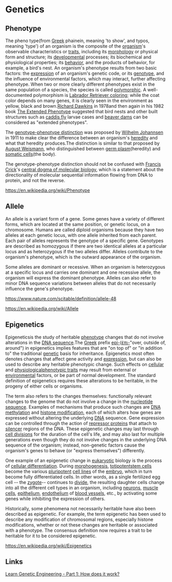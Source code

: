 # Genetics

## Phenotype

The pheno type(from [Greek](https://en.wikipedia.org/wiki/Greek_language) phainein, meaning 'to show', and typos, meaning 'type') of an organism is the composite of the [organism](https://en.wikipedia.org/wiki/Organism)'s observable characteristics or [traits](https://en.wikipedia.org/wiki/Trait_(biology)), including its [morphology](https://en.wikipedia.org/wiki/Morphology_(biology)) or physical form and structure; its [developmental](https://en.wikipedia.org/wiki/Developmental_biology) processes; its biochemical and physiological properties; its [behavior](https://en.wikipedia.org/wiki/Behavior), and the products of behavior, for example, a bird's nest. An organism's phenotype results from two basic factors: the [expression](https://en.wikipedia.org/wiki/Gene_expression) of an organism's genetic code, or its [genotype](https://en.wikipedia.org/wiki/Genotype), and the influence of environmental factors, which may interact, further affecting phenotype. When two or more clearly different phenotypes exist in the same population of a species, the species is called [polymorphic](https://en.wikipedia.org/wiki/Polymorphism_(biology)). A well-documented polymorphism is [Labrador Retriever coloring](https://en.wikipedia.org/wiki/Labrador_Retriever_coat_colour_genetics); while the coat color depends on many genes, it is clearly seen in the environment as yellow, black and brown.[Richard Dawkins](https://en.wikipedia.org/wiki/Richard_Dawkins) in 1978and then again in his 1982 book [The Extended Phenotype](https://en.wikipedia.org/wiki/The_Extended_Phenotype) suggested that bird nests and other built structures such as [caddis fly](https://en.wikipedia.org/wiki/Caddis_fly) larvae cases and [beaver dams](https://en.wikipedia.org/wiki/Beaver_dam) can be considered as "extended phenotypes".

The [genotype-phenotype distinction](https://en.wikipedia.org/wiki/Genotype-phenotype_distinction) was proposed by [Wilhelm Johannsen](https://en.wikipedia.org/wiki/Wilhelm_Johannsen) in 1911 to make clear the difference between an organism's [heredity](https://en.wikipedia.org/wiki/Heredity) and what that heredity produces.The distinction is similar to that proposed by [August Weismann](https://en.wikipedia.org/wiki/August_Weismann), who distinguished between [germ plasm](https://en.wikipedia.org/wiki/Germ_plasm)(heredity) and [somatic cells](https://en.wikipedia.org/wiki/Somatic_cell)(the body).

The genotype-phenotype distinction should not be confused with [Francis Crick](https://en.wikipedia.org/wiki/Francis_Crick)'s [central dogma of molecular biology](https://en.wikipedia.org/wiki/Central_dogma_of_molecular_biology), which is a statement about the directionality of molecular sequential information flowing from DNA to protein, and not the reverse.

<https://en.wikipedia.org/wiki/Phenotype>

## Allele

An allele is a variant form of a gene. Some genes have a variety of different forms, which are located at the same position, or genetic locus, on a chromosome. Humans are called diploid organisms because they have two alleles at each genetic locus, with one allele inherited from each parent. Each pair of alleles represents the genotype of a specific gene. Genotypes are described as homozygous if there are two identical alleles at a particular locus and as heterozygous if the two alleles differ. Alleles contribute to the organism's phenotype, which is the outward appearance of the organism.

Some alleles are dominant or recessive. When an organism is heterozygous at a specific locus and carries one dominant and one recessive allele, the organism will express the dominant phenotype. Alleles can also refer to minor DNA sequence variations between alleles that do not necessarily influence the gene's phenotype.

<https://www.nature.com/scitable/definition/allele-48>

<https://en.wikipedia.org/wiki/Allele>

## Epigenetics

Epigeneticsis the study of heritable [phenotype](https://en.wikipedia.org/wiki/Phenotype) changes that do not involve alterations in the [DNA sequence](https://en.wikipedia.org/wiki/DNA_sequence).The [Greek](https://en.wikipedia.org/wiki/Ancient_Greek) prefix [epi-](https://en.wiktionary.org/wiki/epi-)([ἐπι-](https://en.wiktionary.org/wiki/%E1%BC%90%CF%80%CE%B9-#Ancient_Greek)"over, outside of, around") in epigenetics implies features that are "on top of" or "in addition to" the traditional [genetic](https://en.wikipedia.org/wiki/Gene) basis for inheritance. Epigenetics most often denotes changes that affect gene activity and [expression](https://en.wikipedia.org/wiki/Gene_expression), but can also be used to describe any heritable phenotypic change. Such effects on [cellular](https://en.wikipedia.org/wiki/Cell_(biology)) and [physiological](https://en.wikipedia.org/wiki/Physiology)[phenotypic traits](https://en.wikipedia.org/wiki/Phenotypic_trait) may result from external or [environmental](https://en.wikipedia.org/wiki/Environment_(biophysical)) factors, or be part of normal development. The standard definition of epigenetics requires these alterations to be heritable, in the progeny of either cells or organisms.

The term also refers to the changes themselves: functionally relevant changes to the genome that do not involve a change in the [nucleotide sequence](https://en.wikipedia.org/wiki/Nucleotide_sequence). Examples of mechanisms that produce such changes are [DNA methylation](https://en.wikipedia.org/wiki/DNA_methylation) and [histone modification](https://en.wikipedia.org/wiki/Histone_modification), each of which alters how genes are expressed without altering the underlying [DNA](https://en.wikipedia.org/wiki/DNA) sequence. Gene expression can be controlled through the action of [repressor proteins](https://en.wikipedia.org/wiki/Repressor_protein) that attach to [silencer](https://en.wikipedia.org/wiki/Silencer_(DNA)) regions of the DNA. These epigenetic changes may last through [cell divisions](https://en.wikipedia.org/wiki/Cell_division) for the duration of the cell's life, and may also last for multiple generations even though they do not involve changes in the underlying DNA sequence of the organism; instead, non-genetic factors cause the organism's genes to behave (or "express themselves") differently.

One example of an epigenetic change in [eukaryotic](https://en.wikipedia.org/wiki/Eukaryotic) biology is the process of [cellular differentiation](https://en.wikipedia.org/wiki/Cellular_differentiation). During [morphogenesis](https://en.wikipedia.org/wiki/Morphogenesis), [totipotent](https://en.wikipedia.org/wiki/Totipotent)[stem cells](https://en.wikipedia.org/wiki/Stem_cells) become the various [pluripotent](https://en.wikipedia.org/wiki/Pluripotent) [cell lines](https://en.wikipedia.org/wiki/Cell_line) of the [embryo](https://en.wikipedia.org/wiki/Embryo), which in turn become fully differentiated cells. In other words, as a single fertilized egg cell -- the [zygote](https://en.wikipedia.org/wiki/Zygote)-- continues to [divide](https://en.wikipedia.org/wiki/Mitosis), the resulting daughter cells change into all the different cell types in an organism, including [neurons](https://en.wikipedia.org/wiki/Neurons), [muscle cells](https://en.wikipedia.org/wiki/Muscle_cells), [epithelium](https://en.wikipedia.org/wiki/Epithelium), [endothelium](https://en.wikipedia.org/wiki/Endothelium) of [blood vessels](https://en.wikipedia.org/wiki/Blood_vessels), etc., by activating some genes while inhibiting the expression of others.

Historically, some phenomena not necessarily heritable have also been described as epigenetic. For example, the term epigenetic has been used to describe any modification of chromosomal regions, especially histone modifications, whether or not these changes are heritable or associated with a phenotype. The consensus definition now requires a trait to be heritable for it to be considered epigenetic.

<https://en.wikipedia.org/wiki/Epigenetics>

## Links

[Learn Genetic Engineering - Part 1: How does it work?](https://www.youtube.com/watch?v=E_TAHxPBqKY)
